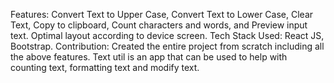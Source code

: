 Features:
Convert Text to Upper Case, Convert Text to Lower Case, Clear Text, Copy to clipboard, Count characters and words, and Preview input text.
Optimal layout according to device screen.
Tech Stack Used: React JS, Bootstrap.
Contribution:
Created the entire project from scratch including all the above features.
Text util is an app that can be used to help with counting text, formatting text and modify text.
